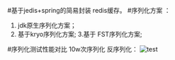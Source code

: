 #基于jedis+spring的简易封装 redis缓存。
#序列化方案 ：
1. jdk原生序列化方案；
2. 基于kryo序列化方案;
3.基于 FST序列化方案;

#序列化测试性能对比 10w次序列化 反序列化：
![test](http://git.oschina.net/502959937/JRedis/blob/master/pic/test.png)



